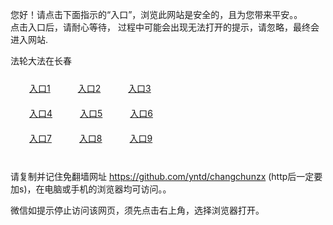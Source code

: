 您好！请点击下面指示的“入口”，浏览此网站是安全的，且为您带来平安。。 <br/>
点击入口后，请耐心等待， 过程中可能会出现无法打开的提示，请忽略，最终会进入网站. </br>

法轮大法在长春<br/>
<div style="padding:10px"><a style="margin:20px" target="_blank" href="https://d9aem04q3frqq.cloudfront.net/2Qpsp?abnzujl" id="ccLink1" rel="nofollow">入口1</a> <a target="_blank" style="margin:20px" href="https://d3cam390zkcy6i.cloudfront.net/2Qpsp?yvzkrxoj" id="ccLink2" rel="nofollow">入口2</a> <a style="margin:20px" target="_blank" href="https://d1klvgke8h5vdh.cloudfront.net/2Qpsp?yjpkdc" id="ccLink3" rel="nofollow">入口3</a></div>

<div style="padding:10px" ><a style="margin:20px" target="_blank" href="https://d9aem04q3frqq.cloudfront.net/2Qpsp?abnzujl" id="ccLink4" rel="nofollow">入口4</a> <a style="margin:20px" href="https://d3cam390zkcy6i.cloudfront.net/2Qpsp?yvzkrxoj" target="_blank" id="ccLink5" rel="nofollow">入口5</a> <a style="margin:20px" href="https://d1klvgke8h5vdh.cloudfront.net/2Qpsp?yjpkdc" target="_blank" id="ccLink6" rel="nofollow">入口6</a></div>

<div style="padding:10px"><a style="margin:20px" target="_blank" href="https://d9aem04q3frqq.cloudfront.net/2Qpsp?abnzujl" id="ccLink7" rel="nofollow">入口7</a> <a style="margin:20px" href="https://d3cam390zkcy6i.cloudfront.net/2Qpsp?yvzkrxoj" target="_blank" id="ccLink8" rel="nofollow">入口8</a> <a style="margin:20px" target="_blank" href="https://d1klvgke8h5vdh.cloudfront.net/2Qpsp?yjpkdc" id="ccLink9" rel="nofollow">入口9</a></div>

<br/>



请复制并记住免翻墙网址 https://github.com/yntd/changchunzx (http后一定要加s)，在电脑或手机的浏览器均可访问。。<br/>

微信如提示停止访问该网页，须先点击右上角，选择浏览器打开。
